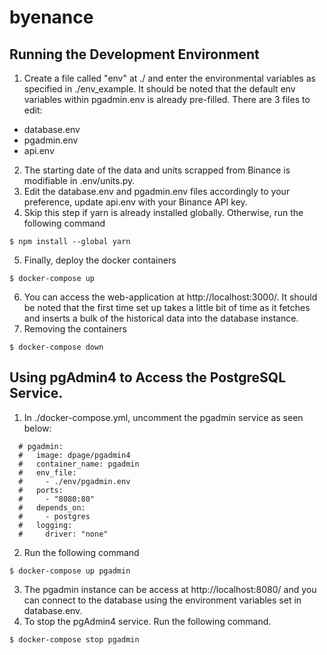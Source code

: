 # byenance

## Running the Development Environment
1. Create a file called "env" at ./ and enter the environmental variables as specified in ./env_example. It should be noted that the default env variables within pgadmin.env is already pre-filled. There are 3 files to edit:
- database.env
- pgadmin.env
- api.env
2. The starting date of the data and units scrapped from Binance is modifiable in .env/units.py.
3. Edit the database.env and pgadmin.env files accordingly to your preference, update api.env with your Binance API key. 
4. Skip this step if yarn is already installed globally. Otherwise, run the following command 
```
$ npm install --global yarn
```
5. Finally, deploy the docker containers 
```
$ docker-compose up
```
6. You can access the web-application at http://localhost:3000/. It should be noted that the first time set up takes a little bit of time as it fetches and inserts a bulk of the historical data into the database instance. 
7. Removing the containers 
```
$ docker-compose down
```

## Using pgAdmin4 to Access the PostgreSQL Service. 
1. In ./docker-compose.yml, uncomment the pgadmin service as seen below:
```
  # pgadmin:
  #   image: dpage/pgadmin4
  #   container_name: pgadmin
  #   env_file:
  #     - ./env/pgadmin.env
  #   ports:
  #     - "8080:80"
  #   depends_on:
  #     - postgres
  #   logging:
  #     driver: "none"
```
2. Run the following command 
```
$ docker-compose up pgadmin
```
3. The pgadmin instance can be access at http://localhost:8080/ and you can connect to the database using the environment variables set in database.env.
4. To stop the pgAdmin4 service. Run the following command.
```
$ docker-compose stop pgadmin
```
